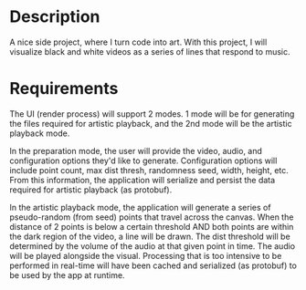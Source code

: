 # Description

A nice side project, where I turn code into art. With this project, I will visualize black and white videos
as a series of lines that respond to music.

# Requirements

The UI (render process) will support 2 modes. 1 mode will be for generating the files required for artistic playback,
and the 2nd mode will be the artistic playback mode.

In the preparation mode, the user will provide the video, audio, and configuration options they'd like to generate.
Configuration options will include point count, max dist thresh, randomness seed, width, height, etc. From this information,
the application will serialize and persist the data required for artistic playback (as protobuf).

In the artistic playback mode, the application will generate a series of pseudo-random (from seed) points that travel
across the canvas. When the distance of 2 points is below a certain threshold AND both points are within the dark region
of the video, a line will be drawn. The dist threshold will be determined by the volume of the audio at that given point
in time. The audio will be played alongside the visual. Processing that is too intensive to be performed in real-time will
have been cached and serialized (as protobuf) to be used by the app at runtime.